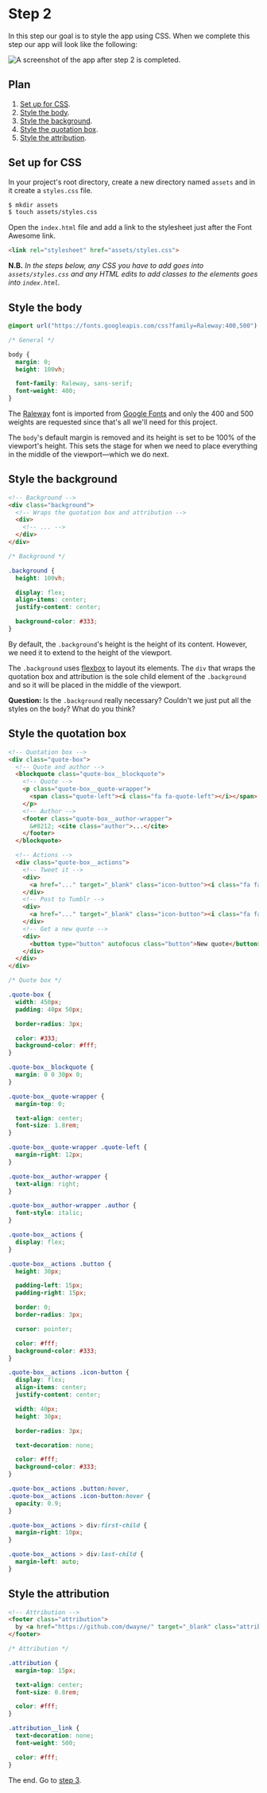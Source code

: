 # Step 2

In this step our goal is to style the app using CSS. When we complete this step
our app will look like the following:

![A screenshot of the app after step 2 is completed.](assets/step-02-final.png)

## Plan

1. [Set up for CSS](#set-up-for-css).
2. [Style the body](#style-the-body).
3. [Style the background](#style-the-background).
4. [Style the quotation box](#style-the-quotation-box).
5. [Style the attribution](#style-the-attribution).

## Set up for CSS

In your project's root directory, create a new directory named `assets` and in
it create a `styles.css` file.

```sh
$ mkdir assets
$ touch assets/styles.css
```

Open the `index.html` file and add a link to the stylesheet just after the
Font Awesome link.

```html
<link rel="stylesheet" href="assets/styles.css">
```

**N.B.** *In the steps below, any CSS you have to add goes into
`assets/styles.css` and any HTML edits to add classes to the elements goes into
`index.html`.*

## Style the body

```css
@import url("https://fonts.googleapis.com/css?family=Raleway:400,500");

/* General */

body {
  margin: 0;
  height: 100vh;

  font-family: Raleway, sans-serif;
  font-weight: 400;
}
```

The [Raleway](https://fonts.google.com/specimen/Raleway) font is imported from
[Google Fonts](https://fonts.google.com/) and only the 400 and 500
weights are requested since that's all we'll need for this project.

The `body`'s default margin is removed and its height is set to be 100% of the
viewport's height. This sets the stage for when we need to place everything
in the middle of the viewport&mdash;which we do next.

## Style the background

```html
<!-- Background -->
<div class="background">
  <!-- Wraps the quotation box and attribution -->
  <div>
    <!-- ... -->
  </div>
</div>
```

```css
/* Background */

.background {
  height: 100vh;

  display: flex;
  align-items: center;
  justify-content: center;

  background-color: #333;
}
```

By default, the `.background`'s height is the height of its content. However,
we need it to extend to the height of the viewport.

The `.background` uses
[flexbox](https://developer.mozilla.org/en-US/docs/Web/CSS/CSS_Flexible_Box_Layout)
to layout its elements. The `div` that wraps the quotation box and attribution
is the sole child element of the `.background` and so it will be placed in the
middle of the viewport.

**Question:** Is the `.background` really necessary? Couldn't we just put all
the styles on the `body`? What do you think?

## Style the quotation box

```html
<!-- Quotation box -->
<div class="quote-box">
  <!-- Quote and author -->
  <blockquote class="quote-box__blockquote">
    <!-- Quote -->
    <p class="quote-box__quote-wrapper">
      <span class="quote-left"><i class="fa fa-quote-left"></i></span>...
    </p>
    <!-- Author -->
    <footer class="quote-box__author-wrapper">
      &#8212; <cite class="author">...</cite>
    </footer>
  </blockquote>

  <!-- Actions -->
  <div class="quote-box__actions">
    <!-- Tweet it -->
    <div>
      <a href="..." target="_blank" class="icon-button"><i class="fa fa-twitter"></i></a>
    </div>
    <!-- Post to Tumblr -->
    <div>
      <a href="..." target="_blank" class="icon-button"><i class="fa fa-tumblr"></i></a>
    </div>
    <!-- Get a new quote -->
    <div>
      <button type="button" autofocus class="button">New quote</button>
    </div>
  </div>
</div>
```

```css
/* Quote box */

.quote-box {
  width: 450px;
  padding: 40px 50px;

  border-radius: 3px;

  color: #333;
  background-color: #fff;
}

.quote-box__blockquote {
  margin: 0 0 30px 0;
}

.quote-box__quote-wrapper {
  margin-top: 0;

  text-align: center;
  font-size: 1.8rem;
}

.quote-box__quote-wrapper .quote-left {
  margin-right: 12px;
}

.quote-box__author-wrapper {
  text-align: right;
}

.quote-box__author-wrapper .author {
  font-style: italic;
}

.quote-box__actions {
  display: flex;
}

.quote-box__actions .button {
  height: 30px;

  padding-left: 15px;
  padding-right: 15px;

  border: 0;
  border-radius: 3px;

  cursor: pointer;

  color: #fff;
  background-color: #333;
}

.quote-box__actions .icon-button {
  display: flex;
  align-items: center;
  justify-content: center;

  width: 40px;
  height: 30px;

  border-radius: 3px;

  text-decoration: none;

  color: #fff;
  background-color: #333;
}

.quote-box__actions .button:hover,
.quote-box__actions .icon-button:hover {
  opacity: 0.9;
}

.quote-box__actions > div:first-child {
  margin-right: 10px;
}

.quote-box__actions > div:last-child {
  margin-left: auto;
}
```

## Style the attribution

```html
<!-- Attribution -->
<footer class="attribution">
  by <a href="https://github.com/dwayne/" target="_blank" class="attribution__link">dwayne</a>
</footer>
```

```css
/* Attribution */

.attribution {
  margin-top: 15px;

  text-align: center;
  font-size: 0.8rem;

  color: #fff;
}

.attribution__link {
  text-decoration: none;
  font-weight: 500;

  color: #fff;
}
```

The end. Go to [step 3](step-03.md).
